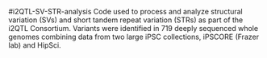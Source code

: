 #i2QTL-SV-STR-analysis 
Code used to process and analyze structural variation (SVs) and short tandem repeat variation (STRs) as part of the i2QTL Consortium. Variants were identified in 719 deeply sequenced whole genomes combining data from two large iPSC collections, iPSCORE (Frazer lab) and HipSci. 
